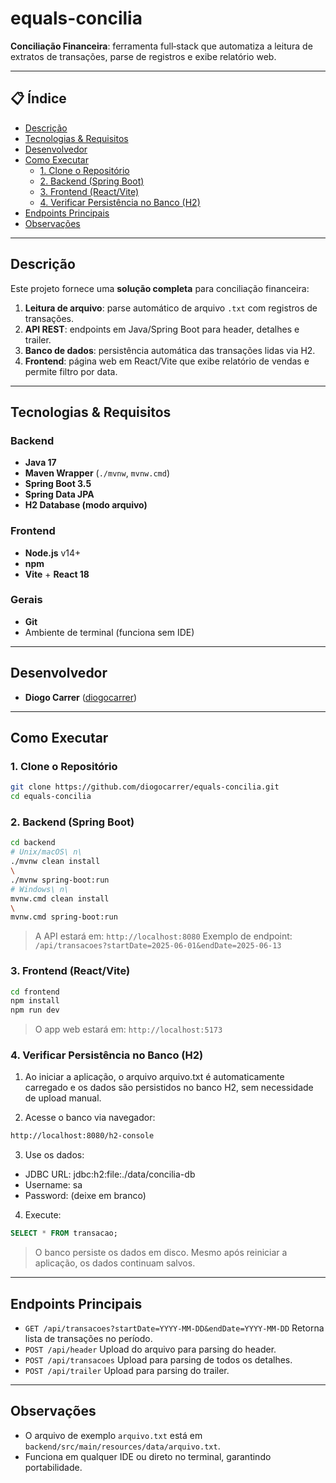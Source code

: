# equals-concilia

**Conciliação Financeira**: ferramenta full‑stack que automatiza a leitura de extratos de transações, parse de registros e exibe relatório web.

---

## 📋 Índice

* [Descrição](#descrição)
* [Tecnologias & Requisitos](#tecnologias--requisitos)
* [Desenvolvedor](#desenvolvedor)
* [Como Executar](#como-executar)
  * [1. Clone o Repositório](#1-clone-o-repositório)
  * [2. Backend (Spring Boot)](#2-backend-spring-boot)
  * [3. Frontend (React/Vite)](#3-frontend-reactvite)
  * [4. Verificar Persistência no Banco (H2)](#4-verificar-persistência-no-banco-h2)
* [Endpoints Principais](#endpoints-principais)
* [Observações](#observações)

---

## Descrição

Este projeto fornece uma **solução completa** para conciliação financeira:

1. **Leitura de arquivo**: parse automático de arquivo `.txt` com registros de transações.
2. **API REST**: endpoints em Java/Spring Boot para header, detalhes e trailer.
3. **Banco de dados**: persistência automática das transações lidas via H2.
4. **Frontend**: página web em React/Vite que exibe relatório de vendas e permite filtro por data.

---

## Tecnologias & Requisitos

### Backend

* **Java 17**
* **Maven Wrapper** (`./mvnw`, `mvnw.cmd`)
* **Spring Boot 3.5**
* **Spring Data JPA**
* **H2 Database (modo arquivo)**

### Frontend

* **Node.js** v14+
* **npm**
* **Vite** + **React 18**

### Gerais

* **Git**
* Ambiente de terminal (funciona sem IDE)

---

## Desenvolvedor

* **Diogo Carrer** ([diogocarrer](https://github.com/diogocarrer))

---

## Como Executar

### 1. Clone o Repositório

```bash
git clone https://github.com/diogocarrer/equals-concilia.git
cd equals-concilia
```

### 2. Backend (Spring Boot)

```bash
cd backend
# Unix/macOS\ n\
./mvnw clean install
\
./mvnw spring-boot:run
# Windows\ n\
mvnw.cmd clean install
\
mvnw.cmd spring-boot:run
```

> A API estará em: `http://localhost:8080`
> Exemplo de endpoint: `/api/transacoes?startDate=2025-06-01&endDate=2025-06-13`

### 3. Frontend (React/Vite)

```bash
cd frontend
npm install
npm run dev
```

> O app web estará em: `http://localhost:5173`

### 4. Verificar Persistência no Banco (H2)

1. Ao iniciar a aplicação, o arquivo arquivo.txt é automaticamente carregado e os dados são persistidos no banco H2, sem necessidade de upload manual.

2. Acesse o banco via navegador:

```bash
http://localhost:8080/h2-console
```

3. Use os dados:

- JDBC URL: jdbc:h2:file:./data/concilia-db
- Username: sa
- Password: (deixe em branco)

4. Execute:

```sql
SELECT * FROM transacao;
```

> O banco persiste os dados em disco. Mesmo após reiniciar a aplicação, os dados continuam salvos.

---

## Endpoints Principais

* `GET /api/transacoes?startDate=YYYY-MM-DD&endDate=YYYY-MM-DD`
  Retorna lista de transações no período.
* `POST /api/header`
  Upload do arquivo para parsing do header.
* `POST /api/transacoes`
  Upload para parsing de todos os detalhes.
* `POST /api/trailer`
  Upload para parsing do trailer.

---

## Observações

* O arquivo de exemplo `arquivo.txt` está em `backend/src/main/resources/data/arquivo.txt`.
* Funciona em qualquer IDE ou direto no terminal, garantindo portabilidade.
